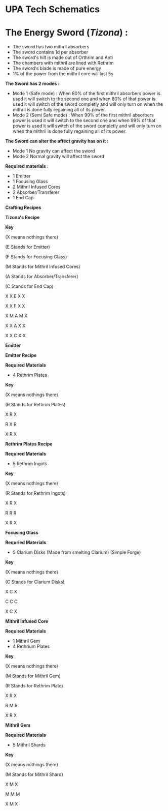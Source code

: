 # UPA Tech Schematics

# The Energy Sword (_Tizona_)  :
- The sword has two mithril absorbers
- The sword contains 1d per absorber
- The sword's hilt is made out of Orthrim and Anti
- The chambers with mithril are lined with Rethrim
- The sword's blade is made of pure energy
- 1% of the power from the mithril core will last 5s 

**The Sword has 2 modes :**
  - Mode 1 (Safe mode) : When 80% of the first mithril absorbers power is used it will switch to the second one and when 80% of that power is used it will switch of the sword completly and will only turn on when 
    the mithril is done fully regaining all of its power.
  - Mode 2 (Semi Safe mode) : When 99% of the first mithril absorbers power is used it will switch to the second one and when 99% of that power is used it will switch of the sword completly and will only turn on 
    when the mithril is done fully regaining all of its power.

**The Sword can alter the affect gravity has on it :**
  - Mode 1 No gravity can affect the sword
  - Mode 2 Normal gravity will affect the sword
     
**Required materials** :
  - 1 Emitter
  - 1 Focusing Glass
  - 2 Mithril Infused Cores
  - 2 Absorber/Transferer            
  - 1 End Cap

**Crafting Recipes**  

**Tizona's Recipe**

**Key**

(X means nothings there)

(E Stands for Emitter)

(F Stands for Focusing Glass)

(M Stands for Mithril Infused Cores)

(A Stands for Absorber/Transferer)

(C Stands for End Cap)

X X E X X

X X F X X

X M A M X

X X A X X

X X C X X

**Emitter**

**Emitter Recipe**

**Required Materials**
  - 4  Rethrim Plates

**Key**

(X means nothings there)

(R Stands for Rethrim Plates)

X R X

R X R

X R X

**Rethrim Plates Recipe**

**Required Materials**
  - 5 Rethrim Ingots

**Key**

(X means nothings there)

(R Stands for Rethrim Ingots)

X R X

R R R

X R X

**Focusing Glass**

**Requried Materials**
  - 5 Clarium Disks (Made from smelting Clarium) (Simple Forge)

**Key**

(X means nothings there)

(C Stands for Clarium Disks)

X C X

C C C

X C X

**Mithril Infused Core**

**Required Materials**
  - 1 Mithril Gem
  - 4 Rethrium Plates

**Key**

(X means nothings there)

(M Stands for Mithril Gem)

(R Stands for Rethrim Plate)

X R X

R M R

X R X

**Mithril Gem**

**Required Materials**
  - 5 Mithril Shards

**Key**

(X means nothings there)

(M Stands for Mithril Shard)

X M X

M M M

X M X
